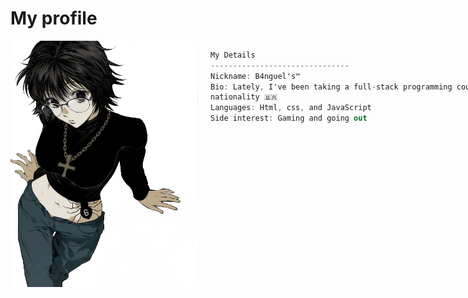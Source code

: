 # My profile

<div style="display: flex; align-items: flex-start;">

  <!-- Imagem à esquerda -->
  
<img align="left" src="github molier.png" width="300px" style="border: none;"/>
  

  <!-- Código C# à direita -->
  <div style="flex: 2; padding-left: 20px;">
  
  ```csharp
  My Details
  -------------------------------
  Nickname: B4nguel's™
  Bio: Lately, I've been taking a full-stack programming course. I enjoy working with graphic design, and I've been looking for small jobs recently.
  nationality 🇧🇷
  Languages: Html, css, and JavaScript
  Side interest: Gaming and going out
```
<p align = "center">
    <a href="https://skillicons.dev">
        <img style="margin: 10px"src="https://skillicons.dev/icons?i=html,css,js,ps,discord,linkedin,line=8"alt="My Skills"/> 
    </a>
</p>

    
